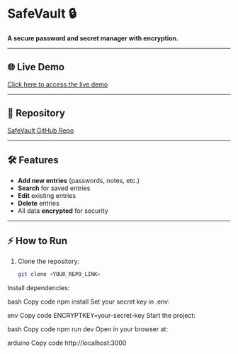 # SafeVault 🔒

**A secure password and secret manager with encryption.**

---

## 🌐 Live Demo
[Click here to access the live demo](YOUR_LIVE_DEMO_URL)

---

## 📂 Repository
[SafeVault GitHub Repo](YOUR_REPO_LINK)

---

## 🛠 Features
- **Add new entries** (passwords, notes, etc.)  
- **Search** for saved entries  
- **Edit** existing entries  
- **Delete** entries  
- All data **encrypted** for security

---

## ⚡ How to Run
1. Clone the repository:  
   ```bash
   git clone <YOUR_REPO_LINK>
Install dependencies:

bash
Copy code
npm install
Set your secret key in .env:

env
Copy code
ENCRYPTKEY=your-secret-key
Start the project:

bash
Copy code
npm run dev
Open in your browser at:

arduino
Copy code
http://localhost:3000
